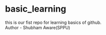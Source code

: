 # basic_learning
this is our fist repo for learning basics of github.
<br>
Author - Shubham Aware(SPPU)
